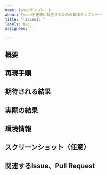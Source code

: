 ```yaml
---
name: Issueテンプレート
about: Issueを正確に報告するための標準テンプレート
title: "[Issue]: "
labels: bug
assignees: ''

---
```


## 概要

## 再現手順

## 期待される結果

## 実際の結果

## 環境情報

## スクリーンショット（任意）

## 関連するIssue、Pull Request
